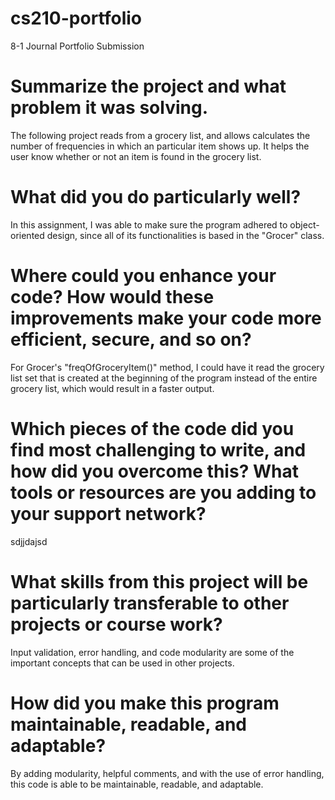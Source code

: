 # cs210-portfolio
8-1 Journal Portfolio Submission


# Summarize the project and what problem it was solving.
The following project reads from a grocery list, and allows calculates the number of frequencies in which an particular item shows up. It helps the user know whether or not an item is found in the grocery list.

# What did you do particularly well?
In this assignment, I was able to make sure the program adhered to object-oriented design, since all of its functionalities is based in the "Grocer" class.

# Where could you enhance your code? How would these improvements make your code more efficient, secure, and so on?
For Grocer's "freqOfGroceryItem()" method, I could have it read the grocery list set that is created at the beginning of the program instead of the entire grocery list, which would result in a faster output.

# Which pieces of the code did you find most challenging to write, and how did you overcome this? What tools or resources are you adding to your support network?
sdjjdajsd

# What skills from this project will be particularly transferable to other projects or course work?
Input validation, error handling, and code modularity are some of the important concepts that can be used in other projects.

# How did you make this program maintainable, readable, and adaptable?
By adding modularity, helpful comments, and with the use of error handling, this code is able to be maintainable, readable, and adaptable.
